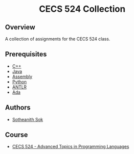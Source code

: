 <h1 align="center" style="border: none">CECS 524 Collection</h1>

## Overview
A collection of assignments for the CECS 524 class.

## Prerequisites
 - [C++](https://www.xilinx.com/)
 - [Java](https://www.oracle.com/java/technologies/javase-downloads.html)
 - [Assembly](https://en.wikipedia.org/wiki/MS-DOS)
 - [Python](https://www.python.org/)
 - [ANTLR](https://www.antlr.org/)
 - [Ada](https://en.wikipedia.org/wiki/Ada_(programming_language))

## Authors
 - [Sotheanith Sok](https://github.com/sotheanith-sok)

## Course
 - [CECS 524 - Advanced Topics in Programming Languages](http://catalog.csulb.edu/preview_course_nopop.php?catoid=5&coid=40027)
